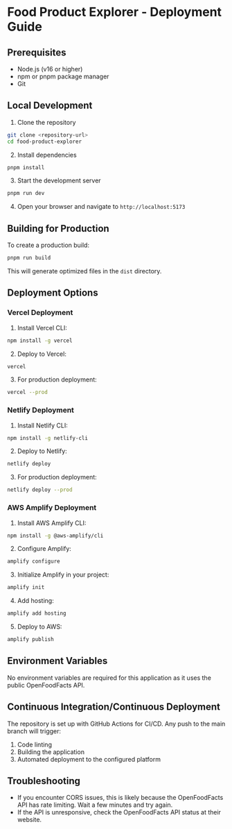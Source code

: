 # Food Product Explorer - Deployment Guide

## Prerequisites
- Node.js (v16 or higher)
- npm or pnpm package manager
- Git

## Local Development
1. Clone the repository
```bash
git clone <repository-url>
cd food-product-explorer
```

2. Install dependencies
```bash
pnpm install
```

3. Start the development server
```bash
pnpm run dev
```

4. Open your browser and navigate to `http://localhost:5173`

## Building for Production
To create a production build:

```bash
pnpm run build
```

This will generate optimized files in the `dist` directory.

## Deployment Options

### Vercel Deployment
1. Install Vercel CLI:
```bash
npm install -g vercel
```

2. Deploy to Vercel:
```bash
vercel
```

3. For production deployment:
```bash
vercel --prod
```

### Netlify Deployment
1. Install Netlify CLI:
```bash
npm install -g netlify-cli
```

2. Deploy to Netlify:
```bash
netlify deploy
```

3. For production deployment:
```bash
netlify deploy --prod
```

### AWS Amplify Deployment
1. Install AWS Amplify CLI:
```bash
npm install -g @aws-amplify/cli
```

2. Configure Amplify:
```bash
amplify configure
```

3. Initialize Amplify in your project:
```bash
amplify init
```

4. Add hosting:
```bash
amplify add hosting
```

5. Deploy to AWS:
```bash
amplify publish
```

## Environment Variables
No environment variables are required for this application as it uses the public OpenFoodFacts API.

## Continuous Integration/Continuous Deployment
The repository is set up with GitHub Actions for CI/CD. Any push to the main branch will trigger:
1. Code linting
2. Building the application
3. Automated deployment to the configured platform

## Troubleshooting
- If you encounter CORS issues, this is likely because the OpenFoodFacts API has rate limiting. Wait a few minutes and try again.
- If the API is unresponsive, check the OpenFoodFacts API status at their website.
